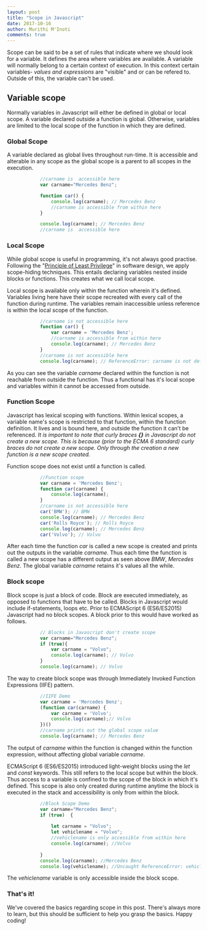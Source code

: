 ```yaml
---
layout: post
title: "Scope in Javascript"
date: 2017-10-16
author: Murithi M'Inoti
comments: true
---
```


Scope can be said to be a set of rules that indicate where we should look for a variable. It defines the area where variables are available. A variable will normally belong to a certain context of execution. In this context certain variables- *values and expressions* are "visible" and or can be refered to. Outside of this, the variable can't be used. 



## Variable scope
Normally variables in Javascript will either be defined in global or local scope. A variable declared outside a function is global. Otherwise, variables are limited to the local scope of the function in which they are defined. 


### Global Scope

A variable declared as global lives throughout run-time. It is accessible and alterable in any scope as the global scope is a parent to all scopes in the execution. 

```javascript
            //carname is  accessible here
            var carname="Mercedes Benz";

            function car() {
                console.log(carname); // Mercedes Benz
                //carname is accessible from within here
            }

            console.log(carname); // Mercedes Benz
            //carname is  accessible here
```
### Local Scope

While global scope is useful in programming, it's not always good practise. Following the "<a href="https://en.wikipedia.org/wiki/Principle_of_least_privilege" target="_blank">Principle of Least Privilege</a>" in software design, we apply scope-hiding techniques. This entails declaring variables nested inside blocks or functions. This creates what we call local scope. 

Local scope is available only within the function wherein it's defined. Variables living here have their scope recreated with every call of the function during runtime. The variables remain inaccessible unless reference is within the local scope of the function. 

```javascript
            //carname is not accessible here
            function car() {
                var carname = 'Mercedes Benz';
                //carname is accessible from within here
                console.log(carname); // Mercedes Benz
            }
            //carname is not accessible here
            console.log(carname); // ReferenceError: carname is not defined

```
As you can see the variable *carname* declared within the function is not reachable from outside the function. Thus a functional has it's local scope and variables within it cannot be accessed from outside.

### Function Scope
Javascript has lexical scoping with functions. Within lexical scopes, a variable name's scope is restricted to that function, within the function definition. It lives and is bound here, and outside the function it can't be referenced.
_It is important to note that curly braces **{}**  in Javascript do not create a new scope. This is because (prior to the ECMA 6 standard) curly braces do not create a new scope. Only through the creation a new function is a new scope created._

Function scope does not exist until a function is called. 

``` javascript
            //Function scope
            var carname = 'Mercedes Benz';
            function car(carname) {
                console.log(carname);
            }
            //carname is not accessible here
            car('BMW'); // BMW
            console.log(carname); // Mercedes Benz
            car('Rolls Royce'); // Rolls Royce
            console.log(carname); // Mercedes Benz
            car('Volvo'); // Volvo

```
After each time the function *car* is called a new scope is created and prints out the outputs in the variable *carname*. Thus each time the function is called a new scope has a different output as seen above *BMW*, *Mercedes Benz*. The global variable *carname* retains it's values all the while.

### Block scope
Block scope is just a block of code. Block are executed immediately, as opposed to functions that have to be called. Blocks in Javascript would include if-statements, loops etc. Prior to ECMAScript 6 (ES6/ES2015) Javascript had no block scopes. A block prior to this would have worked as follows.
```javascript
            // Blocks in Javascript don't create scope
            var carname="Mercedes Benz";
            if (true){
                var carname = "Volvo";
                console.log(carname); // Volvo
            }
            console.log(carname); // Volvo

``` 
The way to create block scope was through Immediately Invoked Function Expressions (IIFE) pattern. 
```javascript
            //IIFE Demo
            var carname = 'Mercedes Benz';
            (function car(carname) {
                var carname = 'Volvo';
                console.log(carname);// Volvo
            })()
            //carname prints out the global scope value
            console.log(carname); // Mercedes Benz

```
The output of *carname* within the function is changed within the function expression, without affecting global variable *carname*.

ECMAScript 6 (ES6/ES2015) introduced light-weight blocks using the *let* and *const* keywords. This still refers to the local scope but within the block. Thus access to a variable is confined to the scope of the block in which it's defined. This scope is also only created during runtime anytime the block is executed in the stack and accessibility is only from within the block.


```javascript
            //Block Scope Demo
            var carname="Mercedes Benz";
            if (true)  {
                
                let carname = "Volvo";
                let vehiclename = "Volvo";
                //vehiclename is only accessible from within here
                console.log(carname); //Volvo 
                
            }
            console.log(carname); //Mercedes Benz
            console.log(vehiclename); //Uncaught ReferenceError: vehiclename is not defined
```
The *vehiclename* variable is only accessible inside the block scope.

### That's it!
We've covered the basics regarding scope in this post. There's always more to learn, but this should be sufficient to help you grasp the basics. Happy coding!